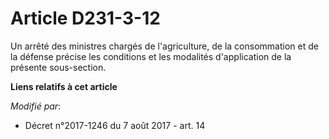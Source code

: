 # Article D231-3-12

Un arrêté des ministres chargés de l'agriculture, de la consommation et de la défense précise les conditions et les modalités
d'application de la présente sous-section.

**Liens relatifs à cet article**

_Modifié par_:

  - Décret n°2017-1246 du 7 août 2017 - art. 14
